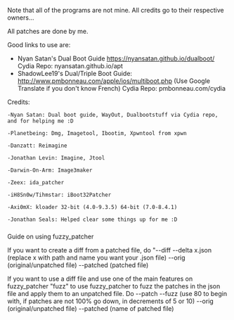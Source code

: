 Note that all of the programs are not mine. All credits go to their respective owners...

All patches are done by me.

Good links to use are: 
  - Nyan Satan's Dual Boot Guide https://nyansatan.github.io/dualboot/ Cydia Repo: nyansatan.github.io/apt
  - ShadowLee19's Dual/Triple Boot Guide: http://www.pmbonneau.com/apple/ios/multiboot.php (Use Google Translate if you don't know French) Cydia Repo: pmbonneau.com/cydia
  
  Credits:
  
	-Nyan Satan: Dual boot guide, WayOut, Dualbootstuff via Cydia repo, and for helping me :D
	
	-Planetbeing: Dmg, Imagetool, Ibootim, Xpwntool from xpwn
	
	-Danzatt: Reimagine

	-Jonathan Levin: Imagine, Jtool

	-Darwin-On-Arm: Image3maker

	-Zeex: ida_patcher

	-iH8Sn0w/Tihmstar: iBoot32Patcher
	
	-Axi0mX: kloader 32-bit (4.0-9.3.5) 64-bit (7.0-8.4.1)
	
	-Jonathan Seals: Helped clear some things up for me :D

###

Guide on using fuzzy_patcher

If you want to create a diff from a patched file, do "--diff --delta x.json (replace x with path and name you want your .json file) --orig (original/unpatched file) --patched (patched file)

If you want to use a diff file and use one of the main features on fuzzy_patcher "fuzz" to use fuzzy_patcher to fuzz the patches in the json file and apply them to an unpatched file.
Do --patch --fuzz (use 80 to begin with, if patches are not 100% go down, in decrements of 5 or 10) --orig (original/unpatched file) --patched (name of patched file)
